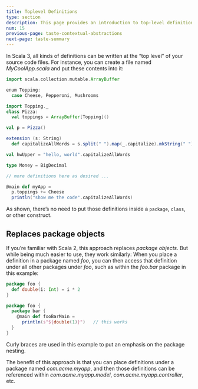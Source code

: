 ```yaml
---
title: Toplevel Definitions
type: section
description: This page provides an introduction to top-level definitions in Scala 3
num: 15
previous-page: taste-contextual-abstractions
next-page: taste-summary
---
```



In Scala 3, all kinds of definitions can be written at the “top level” of your source code files.
For instance, you can create a file named _MyCoolApp.scala_ and put these contents into it:

```scala
import scala.collection.mutable.ArrayBuffer

enum Topping:
  case Cheese, Pepperoni, Mushrooms

import Topping._
class Pizza:
  val toppings = ArrayBuffer[Topping]()

val p = Pizza()

extension (s: String)
  def capitalizeAllWords = s.split(" ").map(_.capitalize).mkString(" ")

val hwUpper = "hello, world".capitalizeAllWords

type Money = BigDecimal

// more definitions here as desired ...

@main def myApp =
  p.toppings += Cheese
  println("show me the code".capitalizeAllWords)
```

As shown, there’s no need to put those definitions inside a `package`, `class`, or other construct.


## Replaces package objects

If you’re familiar with Scala 2, this approach replaces _package objects_.
But while being much easier to use, they work similarly: When you place a definition in a package named _foo_, you can then access that definition under all other packages under _foo_, such as within the _foo.bar_ package in this example:

```scala
package foo {
  def double(i: Int) = i * 2
}

package foo {
  package bar {
    @main def fooBarMain =
      println(s"${double(1)}")   // this works
  }
}
```

Curly braces are used in this example to put an emphasis on the package nesting.

The benefit of this approach is that you can place definitions under a package named _com.acme.myapp_, and then those definitions can be referenced within _com.acme.myapp.model_, _com.acme.myapp.controller_, etc.


